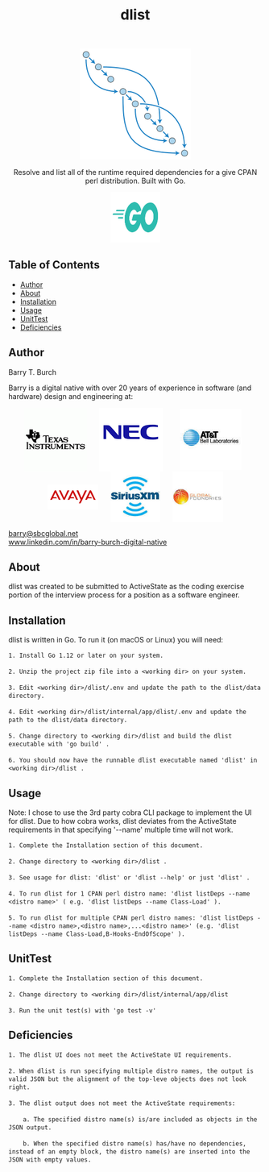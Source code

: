 <h1 align="center"> dlist </h1> <br>
<p align="center">
    <img src="./assets/images/acyclic01.png">
</p>

<p align="center">
  Resolve and list all of the runtime required dependencies for a give CPAN perl distribution. Built with Go.
</p>

<p align="center">
    <img src="./assets/images/go-logo.png" height="100" width="100">
</p>

## Table of Contents

- [Author](#author)
- [About](#about)
- [Installation](#installation)
- [Usage](#usage)
- [UnitTest](#unittest)
- [Deficiencies](#deficiencies)

## Author
Barry T. Burch<br>

Barry is a digital native with over 20 years of experience in software (and hardware) design and engineering at:

<p align="middle">
    <img src="./assets/images/ti-logo-2.png" align="center" hspace="10">
    <img src="./assets/images/nec-logo-2.png" align="center" hspace="10">
    <img src="./assets/images/att-logo-2.jpeg" align="center" hspace="20">
    <img src="./assets/images/avaya-logo-2.png" width="100" align="center" hspace="10">
    <img src="./assets/images/sxm-logo.jpeg" width="100" align="center" hspace="10">
    <img src="./assets/images/gf-logo.jpeg" width="100" align="center" hspace="10">
</p>

barry@sbcglobal.net<br>
www.linkedin.com/in/barry-burch-digital-native<br>

## About

dlist was created to be submitted to ActiveState as the coding exercise portion of the interview process for a position as a software engineer.

## Installation

dlist is written in Go. To run it (on macOS or Linux) you will need:

    1. Install Go 1.12 or later on your system.

    2. Unzip the project zip file into a <working dir> on your system.

    3. Edit <working dir>/dlist/.env and update the path to the dlist/data directory.

    4. Edit <working dir>/dlist/internal/app/dlist/.env and update the path to the dlist/data directory.

    5. Change directory to <working dir>/dlist and build the dlist executable with 'go build' .

    6. You should now have the runnable dlist executable named 'dlist' in <working dir>/dlist .

## Usage

Note: I chose to use the 3rd party cobra CLI package to implement the UI for dlist. Due to how cobra works,
dlist deviates from the ActiveState requirements in that specifying '--name' multiple time will not work.

    1. Complete the Installation section of this document.

    2. Change directory to <working dir>/dlist .

    3. See usage for dlist: 'dlist' or 'dlist --help' or just 'dlist' .

    4. To run dlist for 1 CPAN perl distro name: 'dlist listDeps --name <distro name>' ( e.g. 'dlist listDeps --name Class-Load' ).

    5. To run dlist for multiple CPAN perl distro names: 'dlist listDeps --name <distro name>,<distro name>,...<distro name>' (e.g. 'dlist listDeps --name Class-Load,B-Hooks-EndOfScope' ).

## UnitTest

    1. Complete the Installation section of this document.

    2. Change directory to <working dir>/dlist/internal/app/dlist

    3. Run the unit test(s) with 'go test -v'

## Deficiencies

    1. The dlist UI does not meet the ActiveState UI requirements.

    2. When dlist is run specifying multiple distro names, the output is valid JSON but the alignment of the top-leve objects does not look right.

    3. The dlist output does not meet the ActiveState requirements:

        a. The specified distro name(s) is/are included as objects in the JSON output.

        b. When the specified distro name(s) has/have no dependencies, instead of an empty block, the distro name(s) are inserted into the JSON with empty values.











